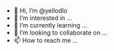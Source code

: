 - 👋 Hi, I’m @yellodlo
- 👀 I’m interested in ...
- 🌱 I’m currently learning ...
- 💞️ I’m looking to collaborate on ...
- 📫 How to reach me ...

<!---
yellodlo/yellodlo is a ✨ special ✨ repository because its `README.md` (this file) appears on your GitHub profile.
You can click the Preview link to take a look at your changes.
--->
